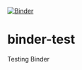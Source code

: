 [![Binder](https://mybinder.org/badge_logo.svg)](https://mybinder.org/v2/gh/jelmerp/binder-test/master)

# binder-test
Testing Binder
